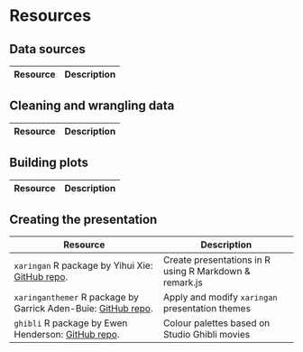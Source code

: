 # Resources

## Data sources

| Resource | Description |
| --- | --- |

## Cleaning and wrangling data

| Resource | Description |
| --- | --- |

## Building plots

| Resource | Description |
| --- | --- |

## Creating the presentation

| Resource | Description |
| --- | --- |
| `xaringan` R package by Yihui Xie: [GitHub repo](https://github.com/yihui/xaringan). | Create presentations in R using R Markdown & remark.js |
|`xaringanthemer` R package by Garrick Aden-Buie: [GitHub repo](https://github.com/gadenbuie/xaringanthemer). | Apply and modify `xaringan` presentation themes |
| `ghibli` R package by Ewen Henderson: [GitHub repo](https://github.com/ewenme/ghibli). | Colour palettes based on Studio Ghibli movies |